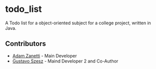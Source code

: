 # todo_list

A Todo list for a object-oriented subject for a college project, written in Java.


## Contributors

- [Adam Zanetti](https://github.com/AJai3) - Main Developer
- [Gustavo Szesz](https://github.com/) - Maind Developer 2 and Co-Author
